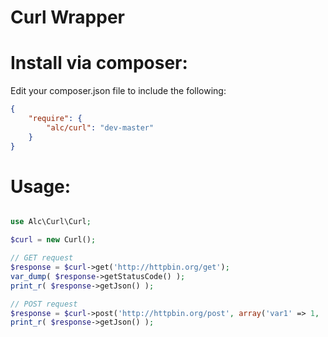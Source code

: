 Curl Wrapper
====

Install via composer:
=====================
Edit your composer.json file to include the following:

```json
{
    "require": {
        "alc/curl": "dev-master"
    }
}
```

Usage:
======

```php

use Alc\Curl\Curl;

$curl = new Curl();

// GET request
$response = $curl->get('http://httpbin.org/get');
var_dump( $response->getStatusCode() );
print_r( $response->getJson() );

// POST request
$response = $curl->post('http://httpbin.org/post', array('var1' => 1, 'var2' => 2));
print_r( $response->getJson() );

```
